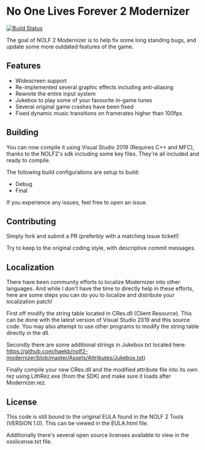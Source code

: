 # No One Lives Forever 2 Modernizer

[![Build Status](https://dev.azure.com/heytherecoffee/NOLF2-Modernizer/_apis/build/status/haekb.nolf2-modernizer?branchName=master)](https://dev.azure.com/heytherecoffee/NOLF2-Modernizer/_build/latest?definitionId=4&branchName=master)

The goal of NOLF 2 Modernizer is to help fix some long standing bugs, and update some more outdated features of the game.

## Features

 - Widescreen support
 - Re-implemented several graphic effects including anti-aliasing
 - Rewrote the entire input system
 - Jukebox to play some of your favourite in-game tunes
 - Several original game crashes have been fixed
 - Fixed dynamic music transitions on framerates higher than 100fps

## Building

You can now compile it using Visual Studio 2019 (Requires C++ and MFC), thanks to the NOLF2's sdk including some key files. They're all included and ready to compile.

The following build configurations are setup to build: 
 - Debug
 - Final

If you experience any issues, feel free to open an issue.

## Contributing

Simply fork and submit a PR (preferbly with a matching issue ticket!) 

Try to keep to the original coding style, with descriptive commit messages.

## Localization

There have been community efforts to localize Modernizer into other languages. And while I don't have the time to directly help in these efforts, here are some steps you can do you to localize and distribute your localization patch!

First off modify the string table located in CRes.dll (Client Resource). This can be done with the latest version of Visual Studio 2019 and this source code. You may also attempt to use other programs to modify the string table directly in the dll. 

Secondly there are some additional strings in Jukebox.txt located here: https://github.com/haekb/nolf2-modernizer/blob/master/Assets/Attributes/Jukebox.txt) 

Finally compile your new CRes.dll and the modified attribute file into its own rez using LithRez.exe (from the SDK) and make sure it loads after Modernizer.rez.

## License

This code is still bound to the original EULA found in the NOLF 2 Tools (VERSION 1.0). This can be viewed in the EULA.html file.

Additionally there's several open source licenses available to view in the osslicense.txt file.